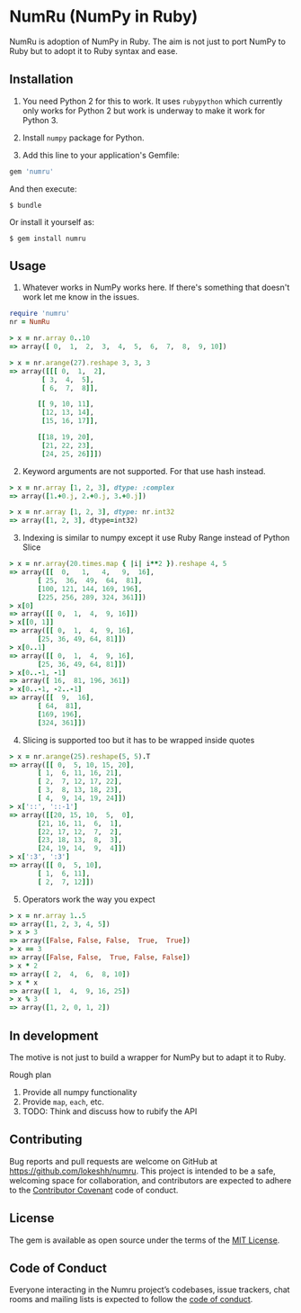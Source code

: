 # NumRu (NumPy in Ruby)

NumRu is adoption of NumPy in Ruby. The aim is not just to port NumPy to Ruby but to adopt it to Ruby syntax and ease.

## Installation

1. You need Python 2 for this to work. It uses `rubypython` which currently only works for Python 2 but work is underway to make it work for Python 3.

2. Install `numpy` package for Python.

3. Add this line to your application's Gemfile:

```ruby
gem 'numru'
```

And then execute:

    $ bundle

Or install it yourself as:

    $ gem install numru

## Usage

1. Whatever works in NumPy works here. If there's something that doesn't work let me know in the issues.
```rb
require 'numru'
nr = NumRu

> x = nr.array 0..10
=> array([ 0,  1,  2,  3,  4,  5,  6,  7,  8,  9, 10])

> x = nr.arange(27).reshape 3, 3, 3
=> array([[[ 0,  1,  2],
        [ 3,  4,  5],
        [ 6,  7,  8]],

       [[ 9, 10, 11],
        [12, 13, 14],
        [15, 16, 17]],

       [[18, 19, 20],
        [21, 22, 23],
        [24, 25, 26]]])

```
2. Keyword arguments are not supported. For that use hash instead.
```rb
> x = nr.array [1, 2, 3], dtype: :complex
=> array([1.+0.j, 2.+0.j, 3.+0.j])

> x = nr.array [1, 2, 3], dtype: nr.int32
=> array([1, 2, 3], dtype=int32)
```
3. Indexing is similar to numpy except it use Ruby Range instead of Python Slice
```rb
> x = nr.array(20.times.map { |i| i**2 }).reshape 4, 5
=> array([[  0,   1,   4,   9,  16],
       [ 25,  36,  49,  64,  81],
       [100, 121, 144, 169, 196],
       [225, 256, 289, 324, 361]])
> x[0]
=> array([[ 0,  1,  4,  9, 16]])
> x[[0, 1]]
=> array([[ 0,  1,  4,  9, 16],
       [25, 36, 49, 64, 81]])
> x[0..1]
=> array([[ 0,  1,  4,  9, 16],
       [25, 36, 49, 64, 81]])
> x[0..-1, -1]
=> array([ 16,  81, 196, 361])
> x[0..-1, -2..-1]
=> array([[  9,  16],
       [ 64,  81],
       [169, 196],
       [324, 361]])

```
4. Slicing is supported too but it has to be wrapped inside quotes
```rb
> x = nr.arange(25).reshape(5, 5).T
=> array([[ 0,  5, 10, 15, 20],
       [ 1,  6, 11, 16, 21],
       [ 2,  7, 12, 17, 22],
       [ 3,  8, 13, 18, 23],
       [ 4,  9, 14, 19, 24]])
> x['::', '::-1']
=> array([[20, 15, 10,  5,  0],
       [21, 16, 11,  6,  1],
       [22, 17, 12,  7,  2],
       [23, 18, 13,  8,  3],
       [24, 19, 14,  9,  4]])
> x[':3', ':3']
=> array([[ 0,  5, 10],
       [ 1,  6, 11],
       [ 2,  7, 12]])

```
5. Operators work the way you expect
```rb
> x = nr.array 1..5
=> array([1, 2, 3, 4, 5])
> x > 3
=> array([False, False, False,  True,  True])
> x == 3
=> array([False, False,  True, False, False])
> x * 2
=> array([ 2,  4,  6,  8, 10])
> x * x
=> array([ 1,  4,  9, 16, 25])
> x % 3
=> array([1, 2, 0, 1, 2])

```

## In development

The motive is not just to build a wrapper for NumPy but to adapt it to Ruby.

Rough plan

1. Provide all numpy functionality
2. Provide `map`, `each`, etc.
3. TODO: Think and discuss how to rubify the API

## Contributing

Bug reports and pull requests are welcome on GitHub at https://github.com/lokeshh/numru. This project is intended to be a safe, welcoming space for collaboration, and contributors are expected to adhere to the [Contributor Covenant](http://contributor-covenant.org) code of conduct.

## License

The gem is available as open source under the terms of the [MIT License](https://opensource.org/licenses/MIT).

## Code of Conduct

Everyone interacting in the Numru project’s codebases, issue trackers, chat rooms and mailing lists is expected to follow the [code of conduct](https://github.com/[USERNAME]/numru/blob/master/CODE_OF_CONDUCT.md).
